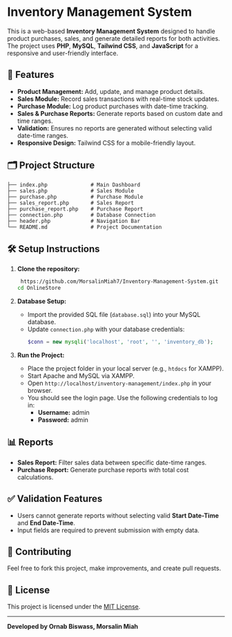 # Inventory Management System

This is a web-based **Inventory Management System** designed to handle product purchases, sales, and generate detailed reports for both activities. The project uses **PHP**, **MySQL**, **Tailwind CSS**, and **JavaScript** for a responsive and user-friendly interface.

## 🚀 Features

- **Product Management:** Add, update, and manage product details.
- **Sales Module:** Record sales transactions with real-time stock updates.
- **Purchase Module:** Log product purchases with date-time tracking.
- **Sales & Purchase Reports:** Generate reports based on custom date and time ranges.
- **Validation:** Ensures no reports are generated without selecting valid date-time ranges.
- **Responsive Design:** Tailwind CSS for a mobile-friendly layout.

## 🗂️ Project Structure

```
├── index.php              # Main Dashboard
├── sales.php              # Sales Module
├── purchase.php           # Purchase Module
├── sales_report.php       # Sales Report
├── purchase_report.php    # Purchase Report
├── connection.php         # Database Connection
├── header.php             # Navigation Bar
└── README.md              # Project Documentation
```

## 🛠️ Setup Instructions

1. **Clone the repository:**

   ```bash
    https://github.com/MorsalinMiah7/Inventory-Management-System.git
   cd OnlineStore
   ```

2. **Database Setup:**

   - Import the provided SQL file (`database.sql`) into your MySQL database.
   - Update `connection.php` with your database credentials:
     ```php
     $conn = new mysqli('localhost', 'root', '', 'inventory_db');
     ```

3. **Run the Project:**

   - Place the project folder in your local server (e.g., `htdocs` for XAMPP).
   - Start Apache and MySQL via XAMPP.
   - Open `http://localhost/inventory-management/index.php` in your browser.
   - You should see the login page. Use the following credentials to log in:
     - **Username:** admin
     - **Password:** admin

## 📊 Reports

- **Sales Report:** Filter sales data between specific date-time ranges.
- **Purchase Report:** Generate purchase reports with total cost calculations.

## ✅ Validation Features

- Users cannot generate reports without selecting valid **Start Date-Time** and **End Date-Time**.
- Input fields are required to prevent submission with empty data.

## 🤝 Contributing

Feel free to fork this project, make improvements, and create pull requests.

## 📜 License

This project is licensed under the [MIT License](LICENSE).

---
**Developed by Ornab Biswass, Morsalin Miah**

